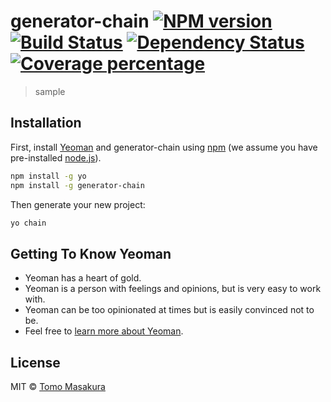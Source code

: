 # generator-chain [![NPM version][npm-image]][npm-url] [![Build Status][travis-image]][travis-url] [![Dependency Status][daviddm-image]][daviddm-url] [![Coverage percentage][coveralls-image]][coveralls-url]
> sample

## Installation

First, install [Yeoman](http://yeoman.io) and generator-chain using [npm](https://www.npmjs.com/) (we assume you have pre-installed [node.js](https://nodejs.org/)).

```bash
npm install -g yo
npm install -g generator-chain
```

Then generate your new project:

```bash
yo chain
```

## Getting To Know Yeoman

 * Yeoman has a heart of gold.
 * Yeoman is a person with feelings and opinions, but is very easy to work with.
 * Yeoman can be too opinionated at times but is easily convinced not to be.
 * Feel free to [learn more about Yeoman](http://yeoman.io/).

## License

MIT © [Tomo Masakura]()


[npm-image]: https://badge.fury.io/js/generator-chain.svg
[npm-url]: https://npmjs.org/package/generator-chain
[travis-image]: https://travis-ci.org/masakura/generator-chain.svg?branch=master
[travis-url]: https://travis-ci.org/masakura/generator-chain
[daviddm-image]: https://david-dm.org/masakura/generator-chain.svg?theme=shields.io
[daviddm-url]: https://david-dm.org/masakura/generator-chain
[coveralls-image]: https://coveralls.io/repos/masakura/generator-chain/badge.svg
[coveralls-url]: https://coveralls.io/r/masakura/generator-chain
